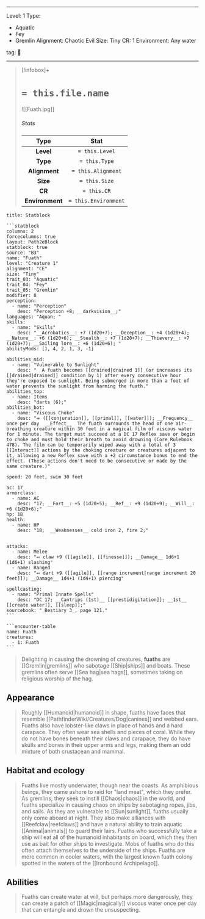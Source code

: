 
---



Level: 1
Type:
- Aquatic
- Fey
- Gremlin
Alignment: Chaotic Evil
Size: Tiny
CR: 1
Environment: Any water



tag: 👹

---


> [!infobox]+
> #  `= this.file.name`
> ![[Fuath.jpg]]
> ##### Stats
> Type | Stat |
> :---:|:---:|
> **Level** | `= this.Level` |
> **Type** | `= this.Type` |
> **Alignment** | `= this.Alignment` |
> **Size** | `= this.Size` |
> **CR** | `= this.CR` |
> **Environment** | `= this.Environment` |




````ad-info
title: Statblock

```statblock
columns: 2
forcecolumns: true
layout: Path2eBlock
statblock: true
source: "B3"
name: "Fuath"
level: "Creature 1"
alignment: "CE"
size: "Tiny"
trait_03: "Aquatic"
trait_04: "Fey"
trait_05: "Gremlin"
modifier: 8
perception:
  - name: "Perception"
    desc: "Perception +8; __darkvision__;"
languages: "Aquan; "
skills:
  - name: "Skills"
    desc: "__Acrobatics__: +7 (1d20+7); __Deception__: +4 (1d20+4); __Nature__: +6 (1d20+6); __Stealth__: +7 (1d20+7); __Thievery__: +7 (1d20+7); __Sailing lore__: +6 (1d20+6); "
abilityMods: [1, 4, 2, 1, 3, -1]

abilities_mid:
  - name: "Vulnerable to Sunlight"
    desc: "  A fuath becomes [[drained|drained 1]] (or increases its [[drained|drained]] condition by 1) after every consecutive hour they're exposed to sunlight. Being submerged in more than a foot of water prevents the sunlight from harming the fuath."
abilities_top:
  - name: Items
    desc: "darts (6);"
abilities_bot:
  - name: "Viscous Choke"
    desc: "⬺ ([[conjuration]], [[primal]], [[water]]); __Frequency__ once per day  __Effect__  The fuath surrounds the head of one air-breathing creature within 30 feet in a magical film of viscous water for 1 minute. The target must succeed at a DC 17 Reflex save or begin to choke and must hold their breath to avoid drowning (Core Rulebook 478). The film can be temporarily wiped away with a total of 3 [[Interact]] actions by the choking creature or creatures adjacent to it, allowing a new Reflex save with a +2 circumstance bonus to end the effect. (These actions don't need to be consecutive or made by the same creature.)"

speed: 20 feet, swim 30 feet

ac: 17
armorclass:
  - name: AC
    desc: "17; __Fort__: +5 (1d20+5); __Ref__: +9 (1d20+9); __Will__: +6 (1d20+6);"
hp: 18
health:
  - name: HP
    desc: "18;  __Weaknesses__ cold iron 2, fire 2;"


attacks:
  - name: Melee
    desc: "⬻ claw +9 ([[agile]], [[finesse]]); __Damage__ 1d6+1 (1d6+1) slashing"
  - name: Ranged
    desc: "⬻ dart +9 ([[agile]], [[range increment|range increment 20 feet]]); __Damage__ 1d4+1 (1d4+1) piercing"

spellcasting:
  - name: "Primal Innate Spells"
    desc: "DC 17; __Cantrips (1st)__ [[prestidigitation]]; __1st__ [[create water]], [[sleep]];"
sourcebook: "_Bestiary 3_, page 121."
```

```encounter-table
name: Fuath
creatures:
  - 1: Fuath
```

````



> Delighting in causing the drowning of creatures, **fuaths** are [[Gremlin|gremlins]] who sabotage [[Ship|ships]] and boats. These gremlins often serve [[Sea hag|sea hags]], sometimes taking on religious worship of the hag.



## Appearance

> Roughly [[Humanoid|humanoid]] in shape, fuaths have faces that resemble [[PathfinderWiki/Creatures/Dog|canines]] and webbed ears. Fuaths also have lobster-like claws in place of hands and a hard carapace. They often wear sea shells and pieces of coral. While they do not have bones beneath their claws and carapace, they do have skulls and bones in their upper arms and legs, making them an odd mixture of both crustacean and mammal.


## Habitat and ecology

> Fuaths live mostly underwater, though near the coasts. As amphibious beings, they came ashore to raid for "land meat", which they prefer. As gremlins, they seek to instill [[Chaos|chaos]] in the world, and fuaths specialize in causing chaos on ships by sabotaging ropes, jibs, and sails. As they are vulnerable to [[Sun|sunlight]], fuaths usually only come aboard at night. They also make alliances with [[Reefclaw|reefclaws]] and have a natural ability to train aquatic [[Animal|animals]] to guard their lairs. Fuaths who successfully take a ship will eat all of the humanoid inhabitants on board, which they then use as bait for other ships to investigate. Mobs of fuaths who do this often attach themselves to the underside of the ships. Fuaths are more common in cooler waters, with the largest known fuath colony spotted in the waters of the [[Ironbound Archipelago]].


## Abilities

> Fuaths can create water at will, but perhaps more dangerously, they can create a patch of [[Magic|magically]] viscous water once per day that can entangle and drown the unsuspecting.










